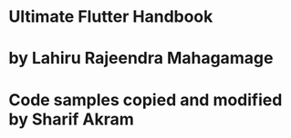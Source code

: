# Ultimate Flutter Handbook
# by Lahiru Rajeendra Mahagamage
# Code samples copied and modified by Sharif Akram

